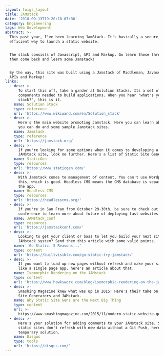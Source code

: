 ```yaml
---
layout: twigs_layout
title: JAMstack
date: '2018-09-13T19:20:18-07:00'
category: Engineering
tags: Web Development
abstract: >-
  This past year, I've been learning JamStack. It's basically a secure,
  efficient way to launch a static website. 


  The stack consists of Javascript, API and Markup. Go learn those three things,
  then come back and learn some Jamstack!


  By the way, this site was built using a Jamstack of Middleman, Javascript,
  APIs and Markup!
links:
  - desc: >-
      To start this off, take a gander at Solution Stacks. Its a set of software
      components needed to build applications. When you hear "what's your
      stack?", this is it.
    name: Solution Stack
    type: reference
    url: 'https://www.wikiwand.com/en/Solution_stack'
  - desc: >-
      Here's the main website promoting Jamstack. Here you can learn about what
      you can do and some sample Jamstack sites.
    name: Jamstack
    type: reference
    url: 'https://jamstack.org/'
  - desc: >-
      If you're looking for some options when it comes to developing a static
      JAMstack site, look no further. Here's a list of Static Site Generators.
    name: StaticGen
    type: resources
    url: 'https://www.staticgen.com/'
  - desc: >-
      With Jamstack comes to management of content. You can't use Wordpress with
      this, which is good. Headless CMS means the CMS database is separate from
      the app.
    name: Headless CMS
    type: resources
    url: 'https://headlesscms.org/'
  - desc: >-
      If you're in San Fran from October 29-30th, be sure to check out this
      conference to learn more about future of deploying fast websites.
    name: JAMstack_conf
    type: resources
    url: 'https://jamstackconf.com/'
  - desc: >-
      Looking to get your client or boss to let you build your next site using a
      JAMstack system? Send them this article with some valid points.
    name: 'Go Static: 5 Reasons...'
    type: content
    url: 'https://builtvisible.com/go-static-try-jamstack/'
  - desc: >-
      If you want to load up new pages without refresh and make your site look
      like a single page app, here's an article about that.
    name: Isomorphic Rendering on the JAMstack
    type: content
    url: 'https://www.hawksworx.com/blog/isomorphic-rendering-on-the-jam-stack/'
  - desc: >-
      Smashing Magazine knew what was up in 2015! Here's their take on Static
      Site Generators and JAMstack.
    name: Why Static Site Gens are the Next Big Thing
    type: content
    url: >-
      https://www.smashingmagazine.com/2015/11/modern-static-website-generators-next-big-thing/
  - desc: >-
      Here's your solution for adding comments to your JAMstack site. Since
      static sites don't refresh with new data without a Git Push, here's the
      temporary solution.
    name: Disqus
    type: tools
    url: 'https://disqus.com/'
---
```


